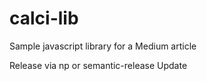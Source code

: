 # calci-lib

Sample javascript library for a Medium article

Release via np or semantic-release
Update
